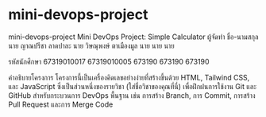 # mini-devops-project
mini-devops-project
Mini DevOps Project: Simple Calculator
ผู้จัดทำ
ชื่อ-นามสกุล
นาย ญาณปรีชา ลาดปาละ
นาย วิษณุพงษ์ ตาเมืองมูล
นาย
นาย
นาย

รหัสนักศึกษา
67319010017
67319010005
673190
673190
673190

คำอธิบายโครงการ
โครงการนี้เป็นเครื่องคิดเลขอย่างง่ายที่สร้างขึ้นด้วย HTML, Tailwind CSS, และ JavaScript ซึ่งเป็นส่วนหนึ่งของรายวิชา (ใส่ชื่อวิชาของคุณที่นี่) เพื่อฝึกฝนการใช้งาน Git และ GitHub สำหรับกระบวนการ DevOps พื้นฐาน เช่น การสร้าง Branch, การ Commit, การสร้าง Pull Request และการ Merge Code
